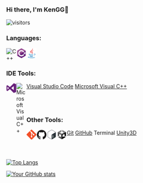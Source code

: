 ### Hi there, I'm KenGG👋
![visitors](https://visitor-badge.laobi.icu/badge?page_id=voidkenny)

### Languages:
<img align="left" alt="C++" width="27px" src="https://raw.githubusercontent.com/devicons/devicon/master/icons/cpp/cpp-original.svg" />
<img align="left" alt="C#" width="27px" src="https://raw.githubusercontent.com/devicons/devicon/master/icons/csharp/csharp-original.svg" />
<img align="left" alt="Java" width="27px" src="https://raw.githubusercontent.com/devicons/devicon/master/icons/java/java-original.svg" />

<br />
<br />

### IDE Tools:
<img align="left" alt="Visual Studio Code" width="27px" src="https://raw.githubusercontent.com/devicons/devicon/master/icons/visualstudio/visualstudio-plain.svg" /> [Visual Studio Code](https://code.visualstudio.com/)
<img align="left" alt="Microsoft Visual C++" width="27px" src="https://visualstudio.microsoft.com/wp-content/uploads/2019/10/visual-cpp-32x32.png" /> [Microsoft Visual C++](https://visualstudio.microsoft.com/vs/features/cplusplus/)

<br />
<br />

### Other Tools:
<img align="left" alt="Git" width="27px" src="https://raw.githubusercontent.com/devicons/devicon/master/icons/git/git-plain.svg" /> [Git](https://git-scm.com/)
<img align="left" alt="GitHub" width="27px" src="https://raw.githubusercontent.com/devicons/devicon/master/icons/github/github-original.svg" /> [GitHub](https://github.com/)
<img align="left" alt="Terminal" width="27px" src="https://raw.githubusercontent.com/devicons/devicon/master/icons/bash/bash-original.svg" /> Terminal
<img align="left" alt="Unity3D" width="27px" src="https://raw.githubusercontent.com/devicons/devicon/master/icons/unity/unity-original.svg" /> [Unity3D](https://unity.com/)

<br />
<br />

[![Top Langs](https://github-readme-stats.vercel.app/api/top-langs/?username=voidkenny&langs_count=8&layout=compact&theme=tokyonight)](https://github.com/anuraghazra/github-readme-stats)

[![Your GitHub stats](https://github-readme-stats.vercel.app/api?username=voidkenny&show_icons=true&theme=radical)](https://github.com/anuraghazra/github-readme-stats)
